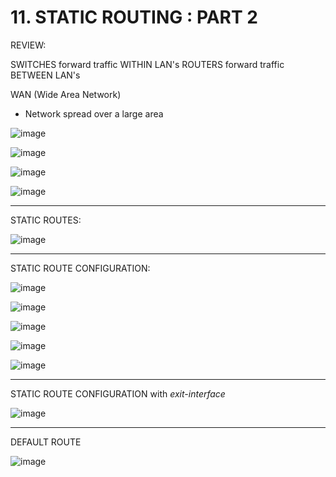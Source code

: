 # 11. STATIC ROUTING : PART 2

REVIEW:

SWITCHES forward traffic WITHIN LAN's
ROUTERS forward traffic BETWEEN LAN's

WAN (Wide Area Network)

- Network spread over a large area

![image](https://github.com/vanhoangkha/CCNA_Course_Notes/assets/images/placeholder.png)


![image](https://github.com/vanhoangkha/CCNA_Course_Notes/assets/images/placeholder.png)


![image](https://github.com/vanhoangkha/CCNA_Course_Notes/assets/images/placeholder.png)


![image](https://github.com/vanhoangkha/CCNA_Course_Notes/assets/images/placeholder.png)

---

STATIC ROUTES:

![image](https://github.com/vanhoangkha/CCNA_Course_Notes/assets/images/placeholder.png)

---

STATIC ROUTE CONFIGURATION:

![image](https://github.com/vanhoangkha/CCNA_Course_Notes/assets/images/placeholder.png)


![image](https://github.com/vanhoangkha/CCNA_Course_Notes/assets/images/placeholder.png)


![image](https://github.com/vanhoangkha/CCNA_Course_Notes/assets/images/placeholder.png)


![image](https://github.com/vanhoangkha/CCNA_Course_Notes/assets/images/placeholder.png)


![image](https://github.com/vanhoangkha/CCNA_Course_Notes/assets/images/placeholder.png)

---

STATIC ROUTE CONFIGURATION with *exit-interface*

![image](https://github.com/vanhoangkha/CCNA_Course_Notes/assets/images/placeholder.png)

---

DEFAULT ROUTE

![image](https://github.com/vanhoangkha/CCNA_Course_Notes/assets/images/placeholder.png)
